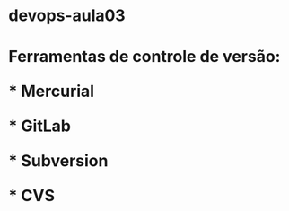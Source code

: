 # devops-aula03
# Ferramentas de controle de versão: <p> * Mercurial </p> <p> * GitLab </p> <p> * Subversion </p> <p> * CVS </p>
